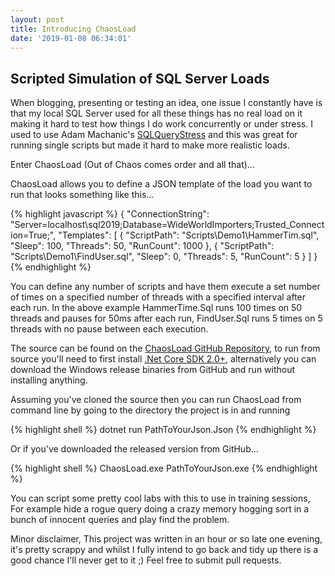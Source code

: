 ```yaml
---
layout: post
title: Introducing ChaosLoad
date: '2019-01-08 06:34:01'
---
```

## Scripted Simulation of SQL Server Loads ##
When blogging, presenting or testing an idea, one issue I constantly have is that my local SQL Server used for all these things has no real load on it making it hard to test how things I do work concurrently or under stress. I used to use Adam Machanic's [SQLQueryStress](https://github.com/ErikEJ/SqlQueryStress) and this was great for running single scripts but made it hard to make more realistic loads.

Enter ChaosLoad (Out of Chaos comes order and all that)...

ChaosLoad allows you to define a JSON template of the load you want to run that looks something like this...

{% highlight javascript %}
{
   "ConnectionString": "Server=localhost\\sql2019;Database=WideWorldImporters;Trusted_Connection=True;",
   "Templates": [
      {
         "ScriptPath": "Scripts\\Demo1\\HammerTim.sql",
         "Sleep": 100,
         "Threads": 50,
         "RunCount": 1000
      },
      {
         "ScriptPath": "Scripts\\Demo1\\FindUser.sql",
         "Sleep": 0,
         "Threads": 5,
         "RunCount": 5
      }
   ]
}
{% endhighlight %}

You can define any number of scripts and have them execute a set number of times on a specified number of threads with a specified interval after each run. In the above example HammerTime.Sql runs 100 times on 50 threads and pauses for 50ms after each run, FindUser.Sql runs 5 times on 5 threads with no pause between each execution.

The source can be found on the [ChaosLoad GitHub Repository](https://github.com/gavdraper/ChaosLoad), to run from source you'll need to first install [.Net Core SDK 2.0+](https://dotnet.microsoft.com/download), alternatively you can download the Windows release binaries from GitHub and run without installing anything.

Assuming you've cloned the source then you can run ChaosLoad from command line by going to the directory the project is in and running

{% highlight shell %}
dotnet run PathToYourJson.Json
{% endhighlight %}

Or if you've downloaded the released version from GitHub...

{% highlight shell %}
ChaosLoad.exe PathToYourJson.exe
{% endhighlight %}

You can script some pretty cool labs with this to use in training sessions, For example hide a rogue query doing a crazy memory hogging sort in a bunch of innocent queries and play find the problem.

Minor disclaimer, This project was written in an hour or so late one evening, it's pretty scrappy and whilst I fully intend to go back and tidy up there is a good chance I'll never get to it ;) Feel free to submit pull requests.


